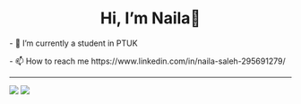 <h1 align="center">Hi, I’m Naila💞️</h1>
<p>- 🌱 I’m currently a student in PTUK</p>
<p>- 📫 How to reach me https://www.linkedin.com/in/naila-saleh-295691279/</p>
<hr/>
<img src="https://github-readme-stats.vercel.app/api?username=naila-saleh&theme=midnight-purple&show_icons=true"/>
<img src="https://github-readme-stats.vercel.app/api/top-langs/?username=naila-saleh&theme=midnight-purple&hide_progress=true"/>

<!---
naila-saleh/naila-saleh is a ✨ special ✨ repository because its `README.md` (this file) appears on your GitHub profile.
You can click the Preview link to take a look at your changes.
--->

